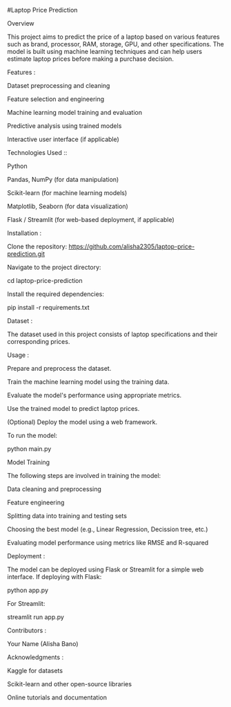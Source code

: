 #Laptop Price Prediction

Overview

This project aims to predict the price of a laptop based on various features such as brand, processor, RAM, storage, GPU, and other specifications. The model is built using machine learning techniques and can help users estimate laptop prices before making a purchase decision.

Features :

Dataset preprocessing and cleaning

Feature selection and engineering

Machine learning model training and evaluation

Predictive analysis using trained models

Interactive user interface (if applicable)

Technologies Used ::

Python

Pandas, NumPy (for data manipulation)

Scikit-learn (for machine learning models)

Matplotlib, Seaborn (for data visualization)

Flask / Streamlit (for web-based deployment, if applicable)

Installation : 

Clone the repository:
https://github.com/alisha2305/laptop-price-prediction.git

Navigate to the project directory:

cd laptop-price-prediction

Install the required dependencies:

pip install -r requirements.txt

Dataset :

The dataset used in this project consists of laptop specifications and their corresponding prices.

Usage :

Prepare and preprocess the dataset.

Train the machine learning model using the training data.

Evaluate the model's performance using appropriate metrics.

Use the trained model to predict laptop prices.

(Optional) Deploy the model using a web framework.

To run the model:

python main.py

Model Training

The following steps are involved in training the model:

Data cleaning and preprocessing

Feature engineering 

Splitting data into training and testing sets

Choosing the best model (e.g., Linear Regression, Decission tree, etc.)

Evaluating model performance using metrics like RMSE and R-squared

Deployment :

The model can be deployed using Flask or Streamlit for a simple web interface. If deploying with Flask:

python app.py

For Streamlit:

streamlit run app.py

Contributors :

Your Name (Alisha Bano)

Acknowledgments :

Kaggle for datasets

Scikit-learn and other open-source libraries

Online tutorials and documentation





